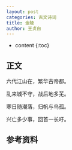 ```yaml
---
layout: post
categories: 古文诗词
title: 金陵   
author: 王贞白
---
```

* content
{:toc}

## 正文

六代江山在，繁华古帝都。

乱来城不守，战后地多芜。

寒日随潮落，归帆与鸟孤。

兴亡多少事，回首一长吁。

## 参考资料



